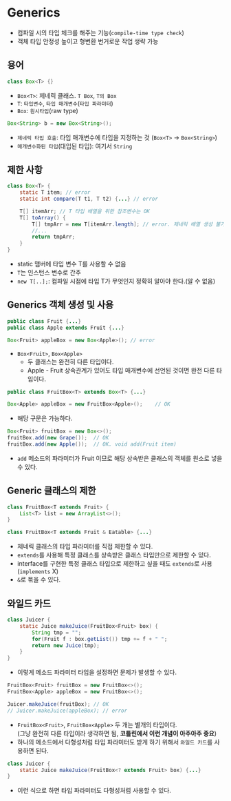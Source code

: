 # Generics

- 컴파일 시의 타입 체크를 해주는 기능(`compile-time type check`)
- 객체 타입 안정성 높이고 형변환 번거로운 작업 생략 가능

## 용어
```java
class Box<T> {}
```
- `Box<T>`: 제네릭 클래스. `T Box`, `T의 Box`
- `T`: `타입변수`, `타입 매개변수`(`타입 파라미터`)
- `Box`: `원시타입`(raw type)

```java
Box<String> b = new Box<String>();
```
- `제네릭 타입 호출`: 타입 매개변수에 타입을 지정하는 것 (`Box<T>` -> `Box<String>`)
- `매개변수화된 타입`(대입된 타입): 여기서 `String`

## 제한 사항

```java
class Box<T> {
    static T item; // error
    static int compare(T t1, T t2) {...} // error

    T[] itemArr; // T 타입 배열을 위한 참조변수는 OK
    T[] toArray() {
        T[] tmpArr = new T[itemArr.length]; // error. 제네릭 배열 생성 불가능
        //...
        return tmpArr;
    }
}
```
- static 맴버에 타입 변수 T를 사용할 수 없음
- `T`는 인스턴스 변수로 간주
- `new T[..];`: 컴파일 시점에 타입 T가 무엇인지 정확히 알아야 한다.(알 수 없음)

## Generics 객체 생성 및 사용

```java
public class Fruit {...}
public class Apple extends Fruit {...}

Box<Fruit> appleBox = new Box<Apple>(); // error
```
- `Box<Fruit>`, `Box<Apple>`
  - 두 클래스는 완전히 다른 타입이다.
  - Apple - Fruit 상속관계가 있어도 타입 매개변수에 선언된 것이면 완전 다른 타임이다.
```java
public class FruitBox<T> extends Box<T> {...}

Box<Apple> appleBox = new FruitBox<Apple>();    // OK
```
- 해당 구문은 가능하다.

```java
Box<Fruit> fruitBox = new Box<>();
fruitBox.add(new Grape());  // OK
fruitBox.add(new Apple());  // OK. void add(Fruit item)
```
- `add` 메소드의 파라미터가 Fruit 이므로 해당 상속받은 클래스의 객체를 원소로 넣을 수 있다.

## Generic 클래스의 제한
```java
class FruitBox<T extends Fruit> {
    List<T> list = new ArrayList<>();
}

class FruitBox<T extends Fruit & Eatable> {...}
```
- 제네릭 클래스의 타입 파라미터를 직접 제한할 수 있다.
- `extends`를 사용해 특정 클래스를 상속받은 클래스 타입만으로 제한할 수 있다.
- interface를 구현한 특정 클래스 타입으로 제한하고 싶을 때도 `extends`로 사용(`implements` X)
- `&`로 묶을 수 있다.

## 와일드 카드

```java
class Juicer {
    static Juice makeJuice(FruitBox<Fruit> box) {
        String tmp = "";
        for(Fruit f : box.getList()) tmp += f + " ";
        return new Juice(tmp);
    }
}
```
- 이렇게 메소드 파라미터 타입을 설정하면 문제가 발생할 수 있다.

```java
FruitBox<Fruit> fruitBox = new FruitBox<>();
FruitBox<Apple> appleBox = new FruitBox<>();

Juicer.makeJuice(fruitBox); // OK
// Juicer.makeJuice(appleBox); // error
```
- `FruitBox<Fruit>`, `FruitBox<Apple>` 두 개는 별개의 타입이다.  
  (그냥 완전히 다른 타입이라 생각하면 됨, **코틀린에서 이런 개념이 아주아주 중요**)
- 하나의 메소드에서 다형성처럼 타입 파라미터도 받게 하기 위해서 `와일드 카드`를 사용하면 된다.

```java
class Juicer {
    static Juice makeJuice(FruitBox<? extends Fruit> box) {...}
}
```
- 이런 식으로 하면 타입 파라미터도 다형성처럼 사용할 수 있다.